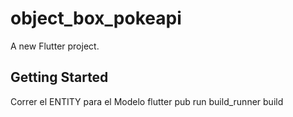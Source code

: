 # object_box_pokeapi

A new Flutter project.

## Getting Started

Correr el ENTITY para el Modelo
    flutter pub run build_runner build
